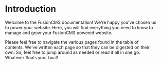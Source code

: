 # Introduction

<doc-hero>
Welcome to the FusionCMS documentation! We're happy you've chosen us to power your website. Here, you will find everything you need to know to manage and grow your FusionCMS powered website.
</doc-hero>

Please feel free to navigate the various pages found in the table of contents. We've written each page so that they can be digested on their own. So, feel free to jump around as needed or read it all in one go. Whatever floats your boat!
